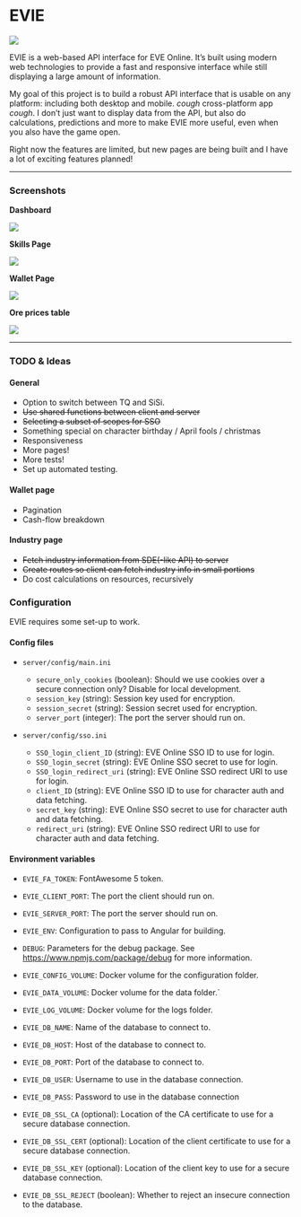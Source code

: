 # EVIE

[![](https://img.shields.io/badge/fly_safe-o7-2F849E.svg?style=for-the-badge)](https://www.eveonline.com/)

EVIE is a web-based API interface for EVE Online. It’s built using modern web technologies to provide a fast and responsive interface while still displaying a large amount of information.

My goal of this project is to build a robust API interface that is usable on any platform: including both desktop and mobile. *cough* cross-platform app *cough*. I don’t just want to display data from the API, but also do calculations, predictions and more to make EVIE more useful, even when you also have the game open.

Right now the features are limited, but new pages are being built and I have a lot of exciting features planned!

---

### Screenshots
**Dashboard**

![](https://data.saturnserver.org/images/dashboard.png)

**Skills Page**

![](https://data.saturnserver.org/images/skills.png)

**Wallet Page**

![](https://data.saturnserver.org/images/wallet.png)

**Ore prices table**

![](https://data.saturnserver.org/images/ores.png)

---

### TODO & Ideas

#### General
* Option to switch between TQ and SiSi.
* ~~Use shared functions between client and server~~
* ~~Selecting a subset of scopes for SSO~~
* Something special on character birthday / April fools / christmas
* Responsiveness
* More pages!
* More tests!
* Set up automated testing.

#### Wallet page
* Pagination
* Cash-flow breakdown

#### Industry page
* ~~Fetch industry information from SDE(-like API) to server~~
* ~~Create routes so client can fetch industry info in small portions~~
* Do cost calculations on resources, recursively

### Configuration
EVIE requires some set-up to work.

#### Config files
- `server/config/main.ini`
    - `secure_only_cookies` (boolean): Should we use cookies over a secure connection only? Disable for local development.
    - `session_key` (string): Session key used for encryption.
    - `session_secret` (string): Session secret used for encryption.
    - `server_port` (integer): The port the server should run on.

- `server/config/sso.ini`
    - `SSO_login_client_ID` (string): EVE Online SSO ID to use for login.
    - `SSO_login_secret` (string): EVE Online SSO secret to use for login.
    - `SSO_login_redirect_uri` (string): EVE Online SSO redirect URI to use for login.
    - `client_ID` (string): EVE Online SSO ID to use for character auth and data fetching.
    - `secret_key` (string): EVE Online SSO secret to use for character auth and data fetching.
    - `redirect_uri` (string): EVE Online SSO redirect URI to use for character auth and data fetching.

#### Environment variables

- `EVIE_FA_TOKEN`: FontAwesome 5 token.
- `EVIE_CLIENT_PORT`: The port the client should run on.
- `EVIE_SERVER_PORT`: The port the server should run on.
- `EVIE_ENV`: Configuration to pass to Angular for building.
- `DEBUG`: Parameters for the debug package. See <https://www.npmjs.com/package/debug> for more information.

- `EVIE_CONFIG_VOLUME`: Docker volume for the configuration folder.
- `EVIE_DATA_VOLUME`: Docker volume for the data folder.`
- `EVIE_LOG_VOLUME`: Docker volume for the logs folder.

- `EVIE_DB_NAME`: Name of the database to connect to.
- `EVIE_DB_HOST`: Host of the database to connect to.
- `EVIE_DB_PORT`: Port of the database to connect to.
- `EVIE_DB_USER`: Username to use in the database connection.
- `EVIE_DB_PASS`: Password to use in the database connection

- `EVIE_DB_SSL_CA` (optional): Location of the CA certificate to use for a secure database connection.
- `EVIE_DB_SSL_CERT` (optional): Location of the client certificate to use for a secure database connection.
- `EVIE_DB_SSL_KEY` (optional): Location of the client key to use for a secure database connection.
- `EVIE_DB_SSL_REJECT` (boolean): Whether to reject an insecure connection to the database.
